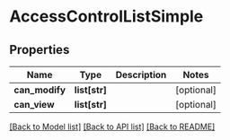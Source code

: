 # AccessControlListSimple

## Properties
Name | Type | Description | Notes
------------ | ------------- | ------------- | -------------
**can_modify** | **list[str]** |  | [optional] 
**can_view** | **list[str]** |  | [optional] 

[[Back to Model list]](../README.md#documentation-for-models) [[Back to API list]](../README.md#documentation-for-api-endpoints) [[Back to README]](../README.md)



